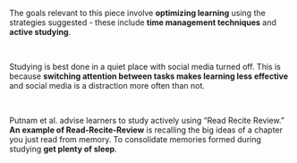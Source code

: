 <p><span style=font-weight: 400;>The goals relevant to this piece involve </span><strong>optimizing learning</strong><span style=font-weight: 400;> using the strategies suggested - these include </span><strong>time management techniques</strong><span style=font-weight: 400;> and </span><strong>active studying</strong><span style=font-weight: 400;>.</span></p>  <p> </p>  <p><span style=font-weight: 400;>Studying is best done in a quiet place with social media turned off. This is because </span><strong>switching attention between tasks makes learning less effective</strong><span style=font-weight: 400;> and social media is a distraction more often than not.</span></p>  <p> </p>  <p><span style=font-weight: 400;>Putnam et al. advise learners to study actively using “Read Recite Review.” </span><strong>An example of Read-Recite-Review</strong><span style=font-weight: 400;> is recalling the big ideas of a chapter you just read from memory. To consolidate memories formed during studying </span><strong>get plenty of sleep</strong><span style=font-weight: 400;>.</span></p>